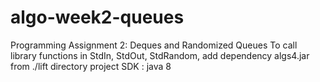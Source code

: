 # algo-week2-queues
Programming Assignment 2: Deques and Randomized Queues
To call library functions in StdIn, StdOut, StdRandom, add dependency algs4.jar from ./lift directory
project SDK : java 8
